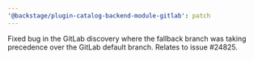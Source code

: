 ```yaml
---
'@backstage/plugin-catalog-backend-module-gitlab': patch
---
```


Fixed bug in the GitLab discovery where the fallback branch was taking precedence over the GitLab default branch. Relates to issue #24825.
